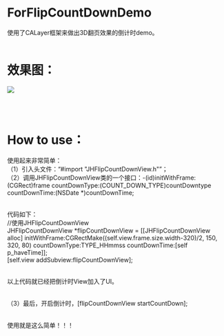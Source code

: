 # ForFlipCountDownDemo

使用了CALayer框架来做出3D翻页效果的倒计时demo。
<br><br>
# 效果图：

![](http://s12.sinaimg.cn/mw690/0028NHt6gy6TAwZS09teb&690)

<br><br>
# How to use：

使用起来非常简单：
<br>（1）引入头文件：“#import "JHFlipCountDownView.h"”； 
<br>（2）调用JHFlipCountDownView类的一个接口：-(id)initWithFrame:(CGRect)frame countDownType:(COUNT_DOWN_TYPE)countDowntype countDownTime:(NSDate *)countDownTime; 

<br>代码如下： 
<br>//使用JHFlipCountDownView
    <br>JHFlipCountDownView *flipCountDownView = [[JHFlipCountDownView alloc] initWithFrame:CGRectMake((self.view.frame.size.width-320)/2, 150, 320, 80) countDownType:TYPE_HHmmss countDownTime:[self p_haveTime]]; 
    <br>[self.view addSubview:flipCountDownView]; 
    
<br>以上代码就已经把倒计时View加入了UI。

<br>（3）最后，开启倒计时，[flipCountDownView startCountDown];

<br>使用就是这么简单！！！
